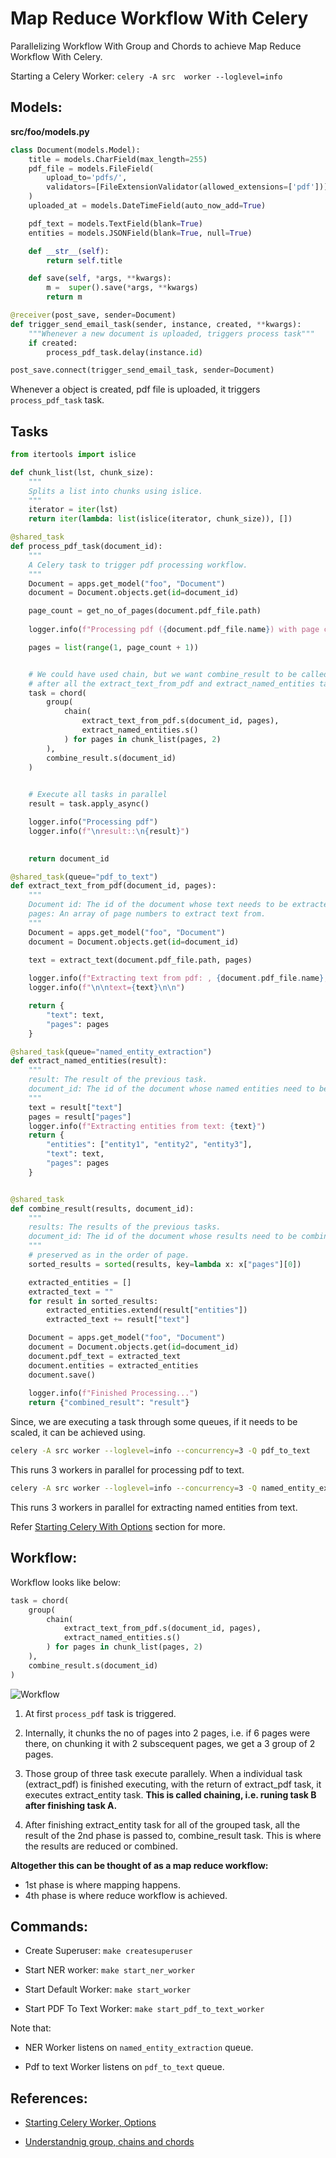 # Map Reduce Workflow With Celery

Parallelizing Workflow With Group and Chords to achieve Map Reduce Workflow With Celery.

Starting a Celery Worker: ``celery -A src  worker --loglevel=info``

## Models:

**src/foo/models.py**

```python
class Document(models.Model):
    title = models.CharField(max_length=255)
    pdf_file = models.FileField(
        upload_to='pdfs/', 
        validators=[FileExtensionValidator(allowed_extensions=['pdf'])]
    )
    uploaded_at = models.DateTimeField(auto_now_add=True)

    pdf_text = models.TextField(blank=True)
    entities = models.JSONField(blank=True, null=True)

    def __str__(self):
        return self.title

    def save(self, *args, **kwargs):
        m =  super().save(*args, **kwargs)
        return m

@receiver(post_save, sender=Document)
def trigger_send_email_task(sender, instance, created, **kwargs):
    """Whenever a new document is uploaded, triggers process task"""
    if created:
        process_pdf_task.delay(instance.id)

post_save.connect(trigger_send_email_task, sender=Document)
```

Whenever a object is created, pdf file is uploaded, it triggers ``process_pdf_task`` task.

## Tasks

```python
from itertools import islice

def chunk_list(lst, chunk_size):
    """
    Splits a list into chunks using islice.
    """
    iterator = iter(lst)
    return iter(lambda: list(islice(iterator, chunk_size)), [])

@shared_task
def process_pdf_task(document_id):
    """
    A Celery task to trigger pdf processing workflow.
    """
    Document = apps.get_model("foo", "Document")
    document = Document.objects.get(id=document_id)

    page_count = get_no_of_pages(document.pdf_file.path)
    
    logger.info(f"Processing pdf ({document.pdf_file.name}) with page count: {page_count}")

    pages = list(range(1, page_count + 1))


    # We could have used chain, but we want combine_result to be called only once
    # after all the extract_text_from_pdf and extract_named_entities tasks are completed.
    task = chord(
        group(
            chain(
                extract_text_from_pdf.s(document_id, pages),
                extract_named_entities.s()
            ) for pages in chunk_list(pages, 2)
        ),
        combine_result.s(document_id)
    )
    

    # Execute all tasks in parallel
    result = task.apply_async()

    logger.info("Processing pdf")
    logger.info(f"\nresult::\n{result}")

    
    return document_id

@shared_task(queue="pdf_to_text")
def extract_text_from_pdf(document_id, pages):
    """
    Document id: The id of the document whose text needs to be extracted.
    pages: An array of page numbers to extract text from.
    """
    Document = apps.get_model("foo", "Document")
    document = Document.objects.get(id=document_id)
    
    text = extract_text(document.pdf_file.path, pages)

    logger.info(f"Extracting text from pdf: , {document.pdf_file.name}, Pages: , {pages}")
    logger.info(f"\n\ntext={text}\n\n")

    return {
        "text": text,
        "pages": pages
    }

@shared_task(queue="named_entity_extraction")
def extract_named_entities(result):
    """
    result: The result of the previous task.
    document_id: The id of the document whose named entities need to be extracted.
    """
    text = result["text"]
    pages = result["pages"]
    logger.info(f"Extracting entities from text: {text}")
    return {
        "entities": ["entity1", "entity2", "entity3"],
        "text": text,
        "pages": pages
    }


@shared_task
def combine_result(results, document_id):
    """
    results: The results of the previous tasks.
    document_id: The id of the document whose results need to be combined.
    """
    # preserved as in the order of page.
    sorted_results = sorted(results, key=lambda x: x["pages"][0])

    extracted_entities = []
    extracted_text = ""
    for result in sorted_results:
        extracted_entities.extend(result["entities"])
        extracted_text += result["text"]

    Document = apps.get_model("foo", "Document")
    document = Document.objects.get(id=document_id)
    document.pdf_text = extracted_text
    document.entities = extracted_entities
    document.save()
    
    logger.info(f"Finished Processing...")
    return {"combined_result": "result"}
```

Since, we are executing a task through some queues, if it needs to be scaled, it can be achieved using.

```sh
celery -A src worker --loglevel=info --concurrency=3 -Q pdf_to_text
```

This runs 3 workers in parallel for processing pdf to text.

```sh
celery -A src worker --loglevel=info --concurrency=3 -Q named_entity_extraction
```

This runs 3 workers in parallel for extracting named entities from text.

Refer [Starting Celery With Options](./Celery%20Commands.md) section for more.


## Workflow:

Workflow looks like below:

```python
task = chord(
    group(
        chain(
            extract_text_from_pdf.s(document_id, pages),
            extract_named_entities.s()
        ) for pages in chunk_list(pages, 2)
    ),
    combine_result.s(document_id)
)
```

![Workflow](./Workflow.jpg)

1. At first ``process_pdf`` task is triggered.

2. Internally, it chunks the no of pages into 2 pages, i.e. if 6 pages were there, on chunking it with 2 subscequent pages, we get a 3 group of 2 pages.

3. Those group of three task execute parallely. When a individual task (extract_pdf) is finished executing, with the return of extract_pdf task, it executes extract_entity task. **This is called chaining, i.e. runing task B after finishing task A.**

4. After finishing extract_entity task for all of the grouped task, all the result of the 2nd phase is passed to, combine_result task. This is where the results are reduced or combined.

**Altogether this can be thought of as a map reduce workflow:**
- 1st phase is where mapping happens.
- 4th phase is where reduce workflow is achieved.



## Commands:

- Create Superuser: ``make createsuperuser``

- Start NER worker: ``make start_ner_worker``

- Start Default Worker: ``make start_worker``

- Start PDF To Text Worker: ``make start_pdf_to_text_worker``

Note that:

- NER Worker listens on ``named_entity_extraction`` queue.

- Pdf to text Worker listens on ``pdf_to_text`` queue.



## References:

- [Starting Celery Worker, Options](./Celery%20Commands.md)

- [Understandnig group, chains and chords](./Group,%20Chain%20and%20Chords.md)
